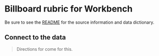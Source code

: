 # Billboard rubric for Workbench

Be sure to see the [README](README.md) for the source information and data dictionary.

## Connect to the data

> Directions for come for this.